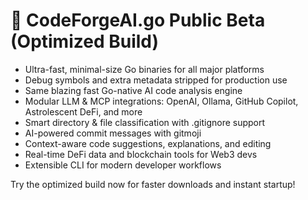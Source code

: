 # 🚀 CodeForgeAI.go Public Beta (Optimized Build)

- Ultra-fast, minimal-size Go binaries for all major platforms
- Debug symbols and extra metadata stripped for production use
- Same blazing fast Go-native AI code analysis engine
- Modular LLM & MCP integrations: OpenAI, Ollama, GitHub Copilot, Astrolescent DeFi, and more
- Smart directory & file classification with .gitignore support
- AI-powered commit messages with gitmoji
- Context-aware code suggestions, explanations, and editing
- Real-time DeFi data and blockchain tools for Web3 devs
- Extensible CLI for modern developer workflows

Try the optimized build now for faster downloads and instant startup!
